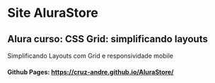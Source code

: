 # Site AluraStore
##  Alura curso: CSS Grid: simplificando layouts
Simplificando Layouts com Grid e responsividade mobile
#### Github Pages: https://cruz-andre.github.io/AluraStore/
